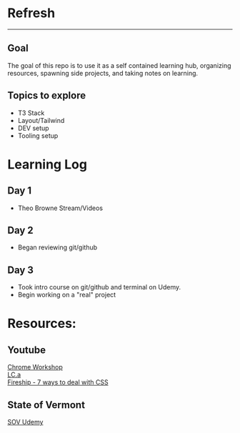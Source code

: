 # Refresh
--------------

## Goal
The goal of this repo is to use it as a self contained learning hub, organizing resources, spawning side projects, and taking notes on learning.

## Topics to explore
- T3 Stack
- Layout/Tailwind
- DEV setup
- Tooling setup

# Learning  Log

## Day 1
- Theo Browne Stream/Videos

## Day 2
- Began reviewing git/github

## Day 3
- Took intro course on git/github and terminal on Udemy.
- Begin working on a "real" project

# Resources:

## Youtube
[Chrome Workshop](https://www.youtube.com/watch?v=yMEjLBKyvEg)  
[LC.a](https://www.youtube.com/watch?v=dMK_3lH1YPo)  
[Fireship - 7 ways to deal with CSS](https://www.youtube.com/watch?v=ouncVBiye_M)  

## State of Vermont
[SOV Udemy](https://vermontads.udemy.com/)


